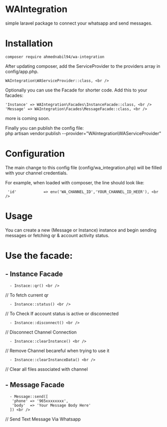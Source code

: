# WAIntegration
simple laravel package to connect your whatsapp and send messages.


# Installation
```
composer require ahmednabil94/wa-integration
```

After updating composer, add the ServiceProvider to the providers array in config/app.php. <br />
 
```
WAIntegration\WAServiceProvider::class, <br />
```

Optionally you can use the Facade for shorter code. Add this to your facades: <br />

```
'Instance' => WAIntegration\Facades\InstanceFacade::class, <br />
'Message' => WAIntegration\Facades\MessageFacade::class, <br />
```

 more is coming soon. <br />

 Finally you can publish the config file: <br />
 php artisan vendor:publish --provider="WAIntegration\WAServiceProvider"  <br />

# Configuration
 The main change to this config file (config/wa_integration.php) will be filled with your channel credentials. <br />

 For example, when loaded with composer, the line should look like: <br />
```
 'id'            => env('WA_CHANNEL_ID','YOUR_CHANNEL_ID_HEER'), <br />
```

# Usage

 You can create a new (Message or Instance) instance and begin sending messages or fetching qr & account activity status. <br />

 # Use the facade:
 
 ## - Instance Facade

   
```
  - Instace::qr() <br />
```
  // To fetch current qr  <br />
```
  - Instance::status() <br />
```
  // To Check If account status is active or disconnected <br />
```
  - Instance::disconnect() <br />
```
  // Disconnect Channel Connection <br />
```
  - Instance::clearInstance() <br />
```
  // Remove Channel becareful when trying to use it <br />
```
  - Instance::clearInstanceData() <br />
```
  // Clear all files associated with channel <br />

 ## - Message Facade
 
```
  - Message::send([
   'phone' => '965xxxxxxxx',
   'body'  => 'Your Message Body Here'
  ]) <br />
```
// Send Text Message Via Whatsapp <br />
